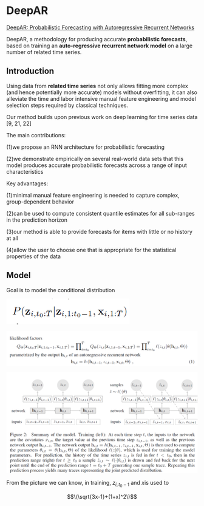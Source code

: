 <script type="text/javascript" id="MathJax-script" async
  src="https://cdn.jsdelivr.net/npm/mathjax@3/es5/tex-svg.js">
</script>

# DeepAR

[DeepAR: Probabilistic Forecasting with Autoregressive Recurrent Networks](https://arxiv.org/abs/1704.04110)

DeepAR, a methodology for producing accurate **probabilistic forecasts**, based on
training an **auto-regressive recurrent network model** on a large number of related
time series.

## Introduction
Using data from **related time series** not only allows fitting more complex (and hence potentially more accurate) models without overfitting, it can also alleviate the time and labor intensive manual feature engineering and model selection steps required by classical techniques.

Our method builds upon previous work on deep learning for time series data [9, 21, 22]

The main contributions:

(1)we propose an RNN architecture for probabilistic forecasting

(2)we demonstrate empirically on several real-world data sets that this model produces accurate probabilistic forecasts across a range of input characteristics

Key advantages:

(1)minimal manual feature engineering is needed to capture complex, group-dependent behavior

(2)can be used to compute consistent quantile estimates for all sub-ranges in the prediction horizon

(3)our method is able to provide forecasts for items with little or no history at all

(4)allow the user to choose one that is appropriate for the statistical properties of the data


## Model

Goal is to model the conditional distribution

![img](01.png)

![img](03.png)

![img](02.png)

From the picture we can know, in training, $z_{i,t_{0}-1}$ and $x$is used to 

$$\(\sqrt{3x-1}+(1+x)^2\)$$